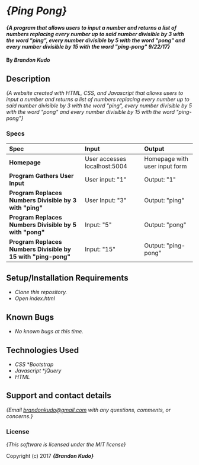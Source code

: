 # _{Ping Pong}_

#### _{A program that allows users to input a number and returns a list of numbers replacing every number up to said number divisible by 3 with the word "ping", every number divisible by 5 with the word "pong" and every number divisible by 15 with the word "ping-pong" 9/22/17}_

#### By _**Brandon Kudo**_

## Description

_{A website created with HTML, CSS, and Javascript that allows users to input a number and returns a list of numbers replacing every number up to said number divisible by 3 with the word "ping", every number divisible by 5 with the word "pong" and every number divisible by 15 with the word "ping-pong"}_


### Specs
| Spec | Input | Output |
| :-------------     | :------------- | :------------- |
| **Homepage** | User accesses localhost:5004 | Homepage with user input form |
| **Program Gathers User Input** | User input: "1" | Output: "1" |
| **Program Replaces Numbers Divisible by 3 with "ping"**| User Input: "3" | Output: "ping" |
| **Program Replaces Numbers Divisible by 5 with "pong"**| Input: "5" | Output: "pong" |
| **Program Replaces Numbers Divisible by 15 with "ping-pong"** | Input: "15" | Output: "ping-pong" |

## Setup/Installation Requirements

* _Clone this repository._
* _Open index.html_

## Known Bugs
* _No known bugs at this time._

## Technologies Used
* _CSS_
  *_Bootstrap_
* _Javascript_
  *_jQuery_
* _HTML_

## Support and contact details

_{Email brandonkudo@gmail.com with any questions, comments, or concerns.}_

### License

*{This software is licensed under the MIT license}*

Copyright (c) 2017 **_{Brandon Kudo}_**
